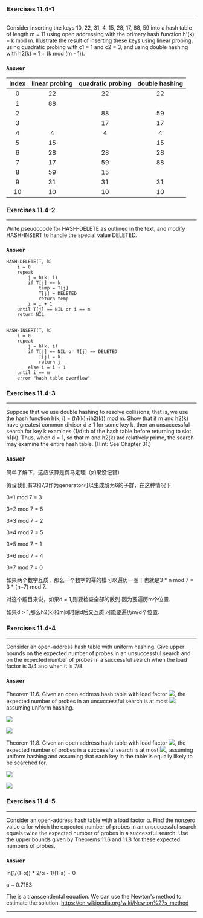 ### Exercises 11.4-1
***
Consider inserting the keys 10, 22, 31, 4, 15, 28, 17, 88, 59 into a hash table of length m = 11 using open addressing with the primary hash function h'(k) = k mod m. Illustrate the result of inserting these keys using linear probing, using quadratic probing with c1 = 1 and c2 = 3, and using double hashing with h2(k) = 1 + (k mod (m - 1)).


### `Answer`
index | linear probing  | quadratic probing  | double hashing
:----: | :----: | :----: | :----:
0 | 22 | 22 | 22
1 | 88 |    |
2 |    | 88 | 59
3 |    | 17 | 17
4 | 4  | 4  | 4
5 | 15 |    | 15
6 | 28 | 28 | 28
7 | 17 | 59 | 88
8 | 59 | 15 |
9 | 31 | 31 | 31
10| 10 | 10 | 10 |


### Exercises 11.4-2
***
Write pseudocode for HASH-DELETE as outlined in the text, and modify HASH-INSERT to handle the special value DELETED.


### `Answer`

	HASH-DELETE(T, k)
		i = 0
		repeat 
			j = h(k, i)
			if T[j] == k
				temp = T[j]
				T[j] = DELETED
				return temp
			i = i + 1
		until T[j] == NIL or i == m
		return NIL
		
		
	HASH-INSERT(T, k)
		i = 0
		repeat 
			j = h(k, i)
			if T[j] == NIL or T[j] == DELETED
				T[j] = k
				return j
			else i = i + 1
		until i == m
		error "hash table overflow"
		
	

### Exercises 11.4-3
***
Suppose that we use double hashing to resolve collisions; that is, we use the hash function h(k, i) = (h1(k)+ih2(k)) mod m. Show that if m and h2(k) have greatest common divisor d ≥ 1 for some key k, then an unsuccessful search for key k examines (1/d)th of the hash table before returning to slot h1(k). Thus, when d = 1, so that m and h2(k) are relatively prime, the search may examine the entire hash table. (Hint: See Chapter 31.)

### `Answer`
简单了解下，这应该算是费马定理（如果没记错）

假设我们有3和7,3作为generator可以生成阶为6的子群，在这种情况下

3*1 mod 7 = 3

3*2 mod 7 = 6

3*3 mod 7 = 2

3*4 mod 7 = 5

3*5 mod 7 = 1

3*6 mod 7 = 4

3*7 mod 7 = 0

如果两个数字互质，那么一个数字的幂的模可以遍历一圈！也就是3 * n mod 7 = 3 * (n+7) mod 7.

对这个题目来说，如果d = 1,则要检查全部的散列.因为要遍历m个位置.

如果d > 1,那么h2(k)和m同时除d后又互质.可能要遍历m/d个位置.

### Exercises 11.4-4
***
Consider an open-address hash table with uniform hashing. Give upper bounds on the expected number of probes in an unsuccessful search and on the expected number of probes in a successful search when the load factor is 3/4 and when it is 7/8.

### `Answer`
Theorem 11.6. Given an open address hash table with load factor ![](https://latex.codecogs.com/gif.latex?\alpha=&space;\frac{n}{m}<&space;1), the
expected number of probes in an unsuccessful search is at most ![](https://latex.codecogs.com/gif.latex?\frac{1}{1-\alpha}), assuming uniform hashing.

![](https://latex.codecogs.com/gif.latex?\alpha=&space;\frac{3}{4}&space;\quad&space;\frac{1}{1-\alpha}&space;=&space;\frac{1}{1-\frac{3}{4}}&space;=&space;4probes)

![](https://latex.codecogs.com/gif.latex?\alpha=&space;\frac{7}{8}&space;\quad&space;\frac{1}{1-\alpha}&space;=&space;\frac{1}{1-\frac{7}{8}}&space;=&space;8probes)


Theorem 11.8. Given an open address hash table with load factor ![](https://latex.codecogs.com/gif.latex?\alpha=&space;\frac{n}{m}<&space;1), the
expected number of probes in a successful search is at most ![](https://latex.codecogs.com/gif.latex?\frac{1}{\alpha}ln\frac{1}{1-\alpha}), assuming
uniform hashing and assuming that each key in the table is equally likely to be searched
for.

![](https://latex.codecogs.com/gif.latex?\alpha=&space;\frac{3}{4}&space;\quad&space;\frac{1}{\alpha}ln\frac{1}{1-\alpha}&space;=&space;\frac{1}{\frac{3}{4}}ln\frac{1}{1-\frac{3}{4}}&space;\approx&space;1.85probes)

![](https://latex.codecogs.com/gif.latex?\alpha=&space;\frac{7}{8}&space;\quad&space;\frac{1}{\alpha}ln\frac{1}{1-\alpha}&space;=&space;\frac{1}{\frac{7}{8}}ln\frac{1}{1-\frac{7}{8}}&space;\approx&space;2.37probes)


### Exercises 11.4-5
***
Consider an open-address hash table with a load factor α. Find the nonzero value α for which the expected number of probes in an unsuccessful search equals twice the expected number of probes in a successful search. Use the upper bounds given by Theorems 11.6 and 11.8 for these expected numbers of probes.



### `Answer`

ln(1/(1-α)) * 2/α - 1/(1-a) = 0

a ~ 0.7153

The is a transcendental equation. We can use the Newton's method to estimate the solution. 
https://en.wikipedia.org/wiki/Newton%27s_method


***

